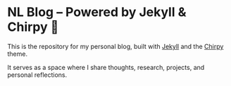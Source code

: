 # NL Blog – Powered by Jekyll & Chirpy 📝

This is the repository for my personal blog, built with [Jekyll](https://jekyllrb.com/) and the [Chirpy](https://github.com/cotes2020/jekyll-theme-chirpy) theme.  

It serves as a space where I share thoughts, research, projects, and personal reflections.